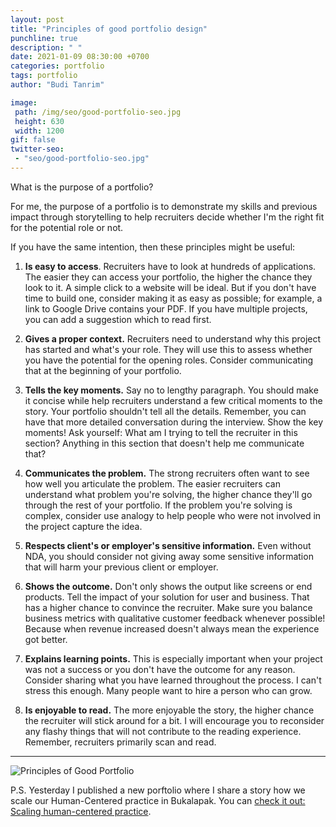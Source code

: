 ```yaml
---
layout: post
title: "Principles of good portfolio design"
punchline: true
description: " "
date: 2021-01-09 08:30:00 +0700
categories: portfolio
tags: portfolio
author: "Budi Tanrim"

image:
 path: /img/seo/good-portfolio-seo.jpg
 height: 630
 width: 1200
gif: false
twitter-seo: 
 - "seo/good-portfolio-seo.jpg"
---
```


What is the purpose of a portfolio?

For me, the purpose of a portfolio is to demonstrate my skills and previous impact through storytelling to help recruiters decide whether I'm the right fit for the potential role or not. 

If you have the same intention, then these principles might be useful:

1. **Is easy to access**. Recruiters have to look at hundreds of applications. The easier they can access your portfolio, the higher the chance they look to it. A simple click to a website will be ideal. But if you don't have time to build one, consider making it as easy as possible; for example, a link to Google Drive contains your PDF. If you have multiple projects, you can add a suggestion which to read first.

2. **Gives a proper context.** Recruiters need to understand why this project has started and what's your role. They will use this to assess whether you have the potential for the opening roles. Consider communicating that at the beginning of your portfolio.

3. **Tells the key moments.** Say no to lengthy paragraph. You should make it concise while help recruiters understand a few critical moments to the story. Your portfolio shouldn't tell all the details. Remember, you can have that more detailed conversation during the interview. Show the key moments! Ask yourself: What am I trying to tell the recruiter in this section? Anything in this section that doesn't help me communicate that?

4. **Communicates the problem.** The strong recruiters often want to see how well you articulate the problem. The easier recruiters can understand what problem you're solving, the higher chance they'll go through the rest of your portfolio. If the problem you're solving is complex, consider use analogy to help people who were not involved in the project capture the idea.

5. **Respects client's or employer's sensitive information.** Even without NDA, you should consider not giving away some sensitive information that will harm your previous client or employer.

6. **Shows the outcome.** Don't only shows the output like screens or end products. Tell the impact of your solution for user and business. That has a higher chance to convince the recruiter. Make sure you balance business metrics with qualitative customer feedback whenever possible! Because when revenue increased doesn't always mean the experience got better.

7. **Explains learning points.** This is especially important when your project was not a success or you don't have the outcome for any reason. Consider sharing what you have learned throughout the process. I can't stress this enough. Many people want to hire a person who can grow. 

8. **Is enjoyable to read.** The more enjoyable the story, the higher chance the recruiter will stick around for a bit. I will encourage you to reconsider any flashy things that will not contribute to the reading experience. Remember, recruiters primarily scan and read.

---

<div class="img-wrapper m-b-m">
    <img src="https://buditanrim.co/img/post/2021/01/portfolio-principles.jpg" alt="Principles of Good Portfolio" class="illustration" />
</div>


P.S. Yesterday I published a new porftolio where I share a story how we scale our Human-Centered practice in Bukalapak. You can [check it out: Scaling human-centered practice][link-1].

[link-1]: https://buditanrim.co/bukalapak-human-centered/